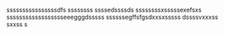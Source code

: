 ssssssssssssssssdfs
ssssssss
ssssedssssds
ssssssssxsssssexefsxs
sssssssssssssssssseeegggdsssss
ssssssegffsfgsdxxsxsssss
dssssvxxxss
sxxss
s
